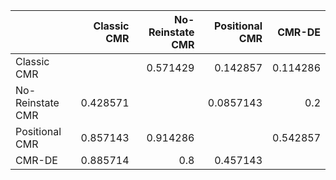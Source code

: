 |                  |   Classic CMR |   No-Reinstate CMR |   Positional CMR |     CMR-DE |
|:-----------------|--------------:|-------------------:|-----------------:|-----------:|
| Classic CMR      |               |           0.571429 |        0.142857  |   0.114286 |
| No-Reinstate CMR |      0.428571 |                    |        0.0857143 |   0.2      |
| Positional CMR   |      0.857143 |           0.914286 |                  |   0.542857 |
| CMR-DE           |      0.885714 |           0.8      |        0.457143  |            |